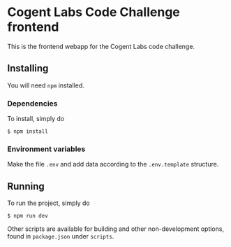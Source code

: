 # Cogent Labs Code Challenge frontend

This is the frontend webapp for the Cogent Labs code challenge. 

## Installing

You will need `npm` installed. 

### Dependencies 

To install, simply do

`$ npm install`

### Environment variables 

Make the file `.env` and add data according to the `.env.template` structure.

## Running

To run the project, simply do 

```
$ npm run dev
```

Other scripts are available for building and other non-development options, found in `package.json` under `scripts`. 
